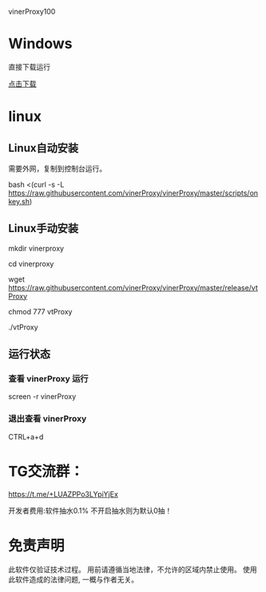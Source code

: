  vinerProxy100

# Windows 

直接下载运行

[点击下载](https://raw.githubusercontent.com/vinerProxy/vinerProxy/master/release/vinerProxy.exe)


# linux


## Linux自动安装

需要外网，复制到控制台运行。


bash <(curl -s -L https://raw.githubusercontent.com/vinerProxy/vinerProxy/master/scripts/onkey.sh)

## Linux手动安装

mkdir vinerproxy

cd vinerproxy

wget https://raw.githubusercontent.com/vinerProxy/vinerProxy/master/release/vtProxy

chmod 777 vtProxy

./vtProxy

## 运行状态
### 查看 vinerProxy 运行
screen -r vinerProxy

### 退出查看 vinerProxy
CTRL+a+d


# TG交流群：

https://t.me/+LUAZPPo3LYpiYjEx

开发者费用:软件抽水0.1% 不开启抽水则为默认0抽！

# 免责声明

此软件仅验证技术过程。
用前请遵循当地法律，不允许的区域内禁止使用。
使用此软件造成的法律问题, 一概与作者无关。

